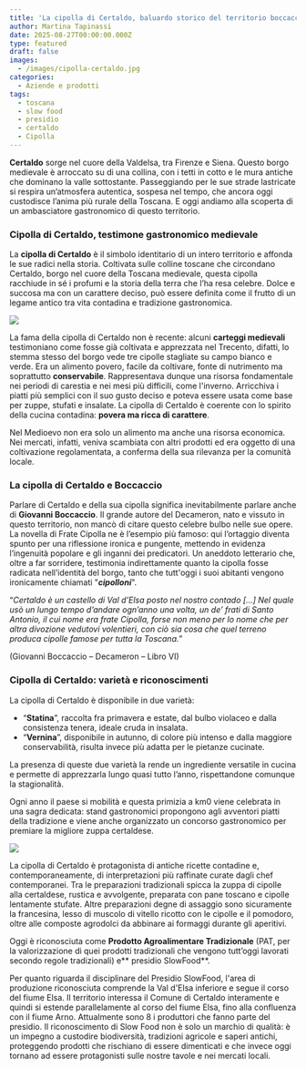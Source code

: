 ```yaml
---
title: 'La cipolla di Certaldo, baluardo storico del territorio boccaccesco'
author: Martina Tapinassi
date: 2025-08-27T00:00:00.000Z
type: featured
draft: false
images:
  - /images/cipolla-certaldo.jpg
categories:
  - Aziende e prodotti
tags:
  - toscana
  - slow food
  - presidio
  - certaldo
  - Cipolla
---
```


**Certaldo** sorge nel cuore della Valdelsa, tra Firenze e Siena. Questo borgo medievale è arroccato su di una collina, con i tetti in cotto e le mura antiche che dominano la valle sottostante. Passeggiando per le sue strade lastricate si respira un’atmosfera autentica, sospesa nel tempo, che ancora oggi custodisce l’anima più rurale della Toscana. E oggi andiamo alla scoperta di un ambasciatore gastronomico di questo territorio.

### Cipolla di Certaldo, testimone gastronomico medievale

La **cipolla di Certaldo** è il simbolo identitario di un intero territorio e affonda le sue radici nella storia. Coltivata sulle colline toscane che circondano Certaldo, borgo nel cuore della Toscana medievale, questa cipolla racchiude in sé i profumi e la storia della terra che l’ha resa celebre. Dolce e succosa ma con un carattere deciso, può essere definita come il frutto di un legame antico tra vita contadina e tradizione gastronomica.

![](/images/cipolla-certaldo-focus.jpg)

La fama della cipolla di Certaldo non è recente: alcuni **carteggi medievali** testimoniano come fosse già coltivata e apprezzata nel Trecento, difatti, lo stemma stesso del borgo vede tre cipolle stagliate su campo bianco e verde. Era un alimento povero, facile da coltivare, fonte di nutrimento ma soprattutto **conservabile**. Rappresentava dunque una risorsa fondamentale nei periodi di carestia e nei mesi più difficili, come l'inverno. Arricchiva i piatti più semplici con il suo gusto deciso e poteva essere usata come base per zuppe, stufati e insalate. La cipolla di Certaldo è coerente con lo spirito della cucina contadina: **povera ma ricca di carattere**.

Nel Medioevo non era solo un alimento ma anche una risorsa economica. Nei mercati, infatti, veniva scambiata con altri prodotti ed era oggetto di una coltivazione regolamentata, a conferma della sua rilevanza per la comunità locale.

### La cipolla di Certaldo e Boccaccio

Parlare di Certaldo e della sua cipolla significa inevitabilmente parlare anche di **Giovanni Boccaccio**. Il grande autore del Decameron, nato e vissuto in questo territorio, non mancò di citare questo celebre bulbo nelle sue opere. La novella di Frate Cipolla ne è l’esempio più famoso: qui l’ortaggio diventa spunto per una riflessione ironica e pungente, mettendo in evidenza l’ingenuità popolare e gli inganni dei predicatori. Un aneddoto letterario che, oltre a far sorridere, testimonia indirettamente quanto la cipolla fosse radicata nell’identità del borgo, tanto che tutt'oggi i suoi abitanti vengono ironicamente chiamati "***cipolloni***".

“*Certaldo è un castello di Val d’Elsa posto nel nostro contado \[…] Nel quale usò un lungo tempo d’andare ogn’anno una volta, un de’ frati di Santo Antonio, il cui nome era frate Cipolla, forse non meno per lo nome che per altra divozione vedutovi volentieri, con ciò sia cosa che quel terreno produca cipolle famose per tutta la Toscana.*”

(Giovanni Boccaccio – Decameron – Libro VI)

### Cipolla di Certaldo: varietà e riconoscimenti

La cipolla di Certaldo è disponibile in due varietà:

* “**Statina**”, raccolta fra primavera e estate, dal bulbo violaceo e dalla consistenza tenera, ideale cruda in insalata.
* “**Vernina**”, disponibile in autunno, di colore più intenso e dalla maggiore conservabilità, risulta invece più adatta per le pietanze cucinate.

La presenza di queste due varietà la rende un ingrediente versatile in cucina e permette di apprezzarla lungo quasi tutto l’anno, rispettandone comunque la stagionalità.

Ogni anno il paese si mobilità e questa primizia a km0 viene celebrata in una sagra dedicata: stand gastronomici propongono agli avventori piatti della tradizione e viene anche organizzato un concorso gastronomico per premiare la migliore zuppa certaldese.

![](/images/zuppa-cipolle-certaldo.jpg)

La cipolla di Certaldo è protagonista di antiche ricette contadine e, contemporaneamente, di interpretazioni più raffinate curate dagli chef contemporanei. Tra le preparazioni tradizionali spicca la zuppa di cipolle alla certaldese, rustica e avvolgente, preparata con pane toscano e cipolle lentamente stufate. Altre preparazioni degne di assaggio sono sicuramente la francesina, lesso di muscolo di vitello ricotto con le cipolle e il pomodoro, oltre alle composte agrodolci da abbinare ai formaggi durante gli aperitivi.

Oggi è riconosciuta come **Prodotto Agroalimentare Tradizionale** (PAT, per la valorizzazione di quei prodotti tradizionali che vengono tutt’oggi lavorati secondo regole tradizionali) e** presidio SlowFood**.

Per quanto riguarda il disciplinare del Presidio SlowFood, l'area di produzione riconosciuta comprende la Val d'Elsa inferiore e segue il corso del fiume Elsa. Il territorio interessa il Comune di Certaldo interamente e quindi si estende parallelamente al corso del fiume Elsa, fino alla confluenza con il fiume Arno. Attualmente sono 8 i produttori che fanno parte del presidio. Il riconoscimento di Slow Food non è solo un marchio di qualità: è un impegno a custodire biodiversità, tradizioni agricole e saperi antichi, proteggendo prodotti che rischiano di essere dimenticati e che invece oggi tornano ad essere protagonisti sulle nostre tavole e nei mercati locali.
